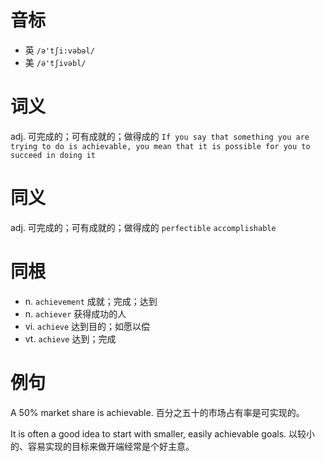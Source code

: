 # 音标

- 英 `/ə'tʃi:vəbəl/`
- 美 `/ə'tʃivəbl/`

# 词义

adj. 可完成的；可有成就的；做得成的
`If you say that something you are trying to do is achievable, you mean that it is possible for you to succeed in doing it`

# 同义

adj. 可完成的；可有成就的；做得成的
`perfectible` `accomplishable`

# 同根

- n. `achievement` 成就；完成；达到
- n. `achiever` 获得成功的人
- vi. `achieve` 达到目的；如愿以偿
- vt. `achieve` 达到；完成

# 例句

A 50% market share is achievable.
百分之五十的市场占有率是可实现的。

It is often a good idea to start with smaller, easily achievable goals.
以较小的、容易实现的目标来做开端经常是个好主意。


